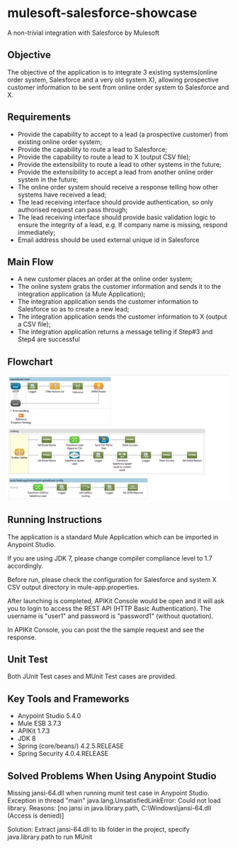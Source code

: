# mulesoft-salesforce-showcase
A non-trivial integration with Salesforce by Mulesoft

## Objective
The objective of the application is to integrate 3 existing systems(online order system, Salesforce and a very old system X), allowing prospective customer information to be sent from online order system to Salesforce and X. 

## Requirements
* Provide the capability to accept to a lead (a prospective customer) from existing online order system;
* Provide the capability to route a lead to Salesforce;
* Provide the capability to route a lead to X (output CSV file);
* Provide the extensibility to route a lead to other systems in the future;
* Provide the extensibility to accept a lead from another online order system in the future;
* The online order system should receive a response telling how other systems have received a lead;
* The lead receiving interface should provide authentication, so only authorised request can pass through;
* The lead receiving interface should provide basic validation logic to ensure the integrity of a lead, e.g. If company name is missing, respond immediately;
* Email address should be used external unique id in Salesforce

## Main Flow
* A new customer places an order at the online order system;
* The online system grabs the customer information and sends it to the integration application (a Mule Application);
* The integration application sends the customer information to Salesforce so as to create a new lead;
* The integration application sends the customer information to X (output a CSV file);
* The integration application returns a message telling if Step#3 and Step4 are successful

## Flowchart
![Flowchart](https://raw.githubusercontent.com/mattshen/mulesoft-salesforce-showcase/master/docs/flowchart.PNG)

## Running Instructions

The application is a standard Mule Application which can be imported in Anypoint Studio.

If you are using JDK 7, please change compiler compliance level to 1.7 accordingly.
 
Before run, please check the configuration for Salesforce and system X CSV output directory in mule-app.properties. 

After launching is completed, APIKit Console would be open and it will ask you to login to access the REST API (HTTP Basic Authentication). The username is "user1" and password is "password1" (without quotation). 

In APIKit Console, you can post the the sample request and see the response.

## Unit Test
Both JUnit Test cases and MUnit Test cases are provided.

## Key Tools and Frameworks
* Anypoint Studio 5.4.0
* Mule ESB 3.7.3
* APIKit 1.7.3
* JDK 8
* Spring (core/beans/) 4.2.5.RELEASE
* Spring Security 4.0.4.RELEASE

## Solved Problems When Using Anypoint Studio

Missing jansi-64.dll when running munit test case in Anypoint Studio. 
Exception in thread "main" java.lang.UnsatisfiedLinkError: Could not load library. Reasons: [no jansi in java.library.path, C:\Windows\jansi-64.dll (Access is denied)]

Solution:
Extract jansi-64.dll to lib folder in the project, specify java.library.path to run MUnit




